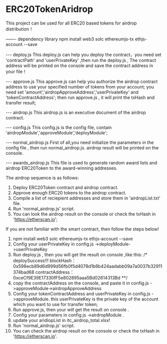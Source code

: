 # ERC20TokenAridrop
This project can be used for all ERC20 based tokens for airdrop distribution！

——- dependency library
npm install web3 solc ethereumjs-tx ethjs-account --save

--- deploy.js
This deploy.js can help you deploy the contract，you need set 'contractPath' and 'userPrivateKey' ,then run the deploy.js ,
The contract address will be printed on the console and save the contract address in your file！

--- approve.js
This approve.js can help you authorize the airdrop contract address to use your specified number of tokens from your account;
you need set 'amount','airdropApproveAddress','userPrivateKey' and 'tokenContractAddress';
then run approve.js , it will print the txHash and transfer result;

--- airdrop.js
This airdrop.js is an executive document of the airdrop contract.

--- config.js
This config.js is the config file, contain 'airdropModule','approveModule','deployModule';

--- normal_airdrop.js
First of all,you need initialize the parameters in the config file , then run normal_airdrop.js. airdrop result will be printed on the console.

--- awards_airdrop.js
This file is used to generate random award lists and airdrop ERC20Token to the  award-winning addresses.

The airdrop sequence is as follows:
1. Deploy ERC20Token contract and airdrop contract.
2. Approve enough ERC20 tokens to the airdrop contract.
3. Compile a list of reciepient addresses and store them in 'airdropList.txt' file.
4. Run 'normal_airdrop.js' script.
5. You can look the airdrop result on the console or check the txHash in 'https://etherscan.io';

If you are not familiar with the smart contract, then follow the steps below!
1. npm install web3 solc ethereumjs-tx ethjs-account --save
2. Config your userPrivateKey in config.js ->deployModule->userPrivateKey
3. Run deploy.js , then you will get the result on console ,like this:
/*
deploySuccess!!!
blockHash：0x598ecb89d6d999d56fb0f5d4078d1b6b424aadabb09a7a0037b32911374bad68
contractAddress：0xceCf9E39E17330fF5e802895aaa5Bd02614313Bd
**/
4. copy the contractAddress on the console, and paste it in config.js ->approveModule->airdropApproveAddress
5. Config your tokenContractAddress and userPrivateKey in config.js ->approveModule. this userPrivateKey is the private key of the account which you want to use for transfer token;
6. Run approve.js, then your will get the result on console .
7. Config your parameters in config.js ->airdropModule .
8. update your aridiopList in itc_airdrop_total.xlsx!
9. Run 'normal_airdrop.js' script.
10. You can check the airdrop result on the console or check the txHash in 'https://etherscan.io'.






